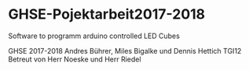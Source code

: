 # GHSE-Pojektarbeit2017-2018
Software to programm arduino controlled LED Cubes

GHSE 2017-2018 Andres Bührer, Miles Bigalke und Dennis Hettich TGI12
Betreut von Herr Noeske und Herr Riedel

